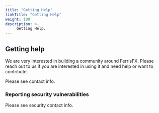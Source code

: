 ```yaml
---
title: "Getting Help"
linkTitle: "Getting Help"
weight: 100
description: >-
     Getting Help.
---
```


## Getting help
We are very interested in building a community around FerrisFX. Please reach out to us if you are interested in using it and need help or want to contribute.

Please see contact info.

### Reporting security vulnerabilities
Please see security contact info.

